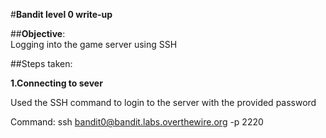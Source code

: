 #**Bandit level 0 write-up**<br>

##**Objective**:<br>Logging into the game server using SSH<br>

##Steps taken:<br>

**1.Connecting to sever** <br>

Used the SSH command to login to the server with the provided password<br>

Command: ssh bandit0@bandit.labs.overthewire.org -p 2220<br>
